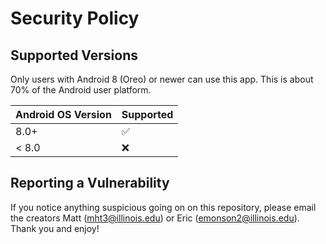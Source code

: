# Security Policy

## Supported Versions

Only users with Android 8 (Oreo) or newer can use this app. This is about 70% of the Android user platform.

| Android OS Version | Supported          |
| ------- | ------------------ |
| 8.0+   | :white_check_mark: |
| < 8.0   | :x:                |

## Reporting a Vulnerability

If you notice anything suspicious going on on this repository, please email the creators Matt (mht3@illinois.edu) or Eric (emonson2@illinois.edu). Thank you and enjoy!
